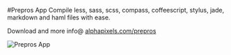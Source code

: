 #Prepros App
Compile less, sass, scss, compass, coffeescript, stylus, jade, markdown and haml files with ease.

Download and more info@ [alphapixels.com/prepros](http://alphapixels.com/prepros)

![Prepros App](http://alphapixels.com/prepros/img/prepros.png)